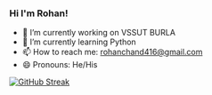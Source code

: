 ### Hi I'm Rohan!

- 🔭 I’m currently working on VSSUT BURLA
- 🌱 I’m currently learning Python
- 📫 How to reach me: rohanchand416@gmail.com
- 😄 Pronouns: He/His

[![GitHub Streak](http://github-readme-streak-stats.herokuapp.com?user=rohan41&theme=gotham&hide_border=true&ring=3045E9&fire=DD1A0F&stroke=3DDD46&currStreakLabel=DD6363&dates=6EBFC3)](https://git.io/streak-stats)


